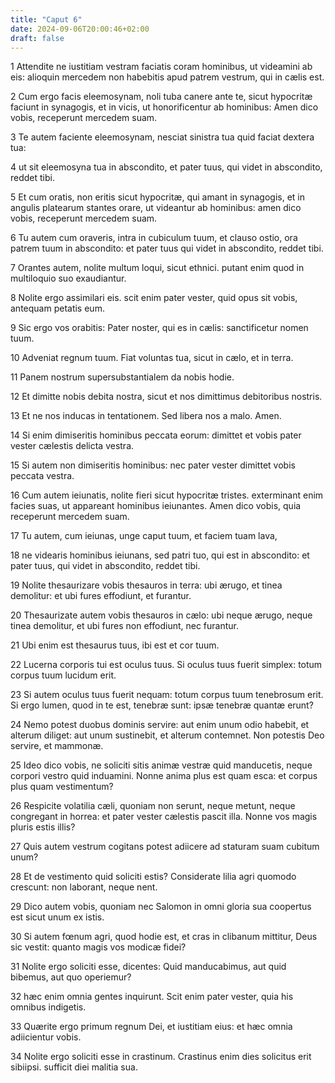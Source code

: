 ```yaml
---
title: "Caput 6"
date: 2024-09-06T20:00:46+02:00
draft: false
---
```



1 Attendite ne iustitiam vestram faciatis coram hominibus, ut videamini ab eis: alioquin mercedem non habebitis apud patrem vestrum, qui in cælis est.

2 Cum ergo facis eleemosynam, noli tuba canere ante te, sicut hypocritæ faciunt in synagogis, et in vicis, ut honorificentur ab hominibus: Amen dico vobis, receperunt mercedem suam.

3 Te autem faciente eleemosynam, nesciat sinistra tua quid faciat dextera tua:

4 ut sit eleemosyna tua in abscondito, et pater tuus, qui videt in abscondito, reddet tibi.

5 Et cum oratis, non eritis sicut hypocritæ, qui amant in synagogis, et in angulis platearum stantes orare, ut videantur ab hominibus: amen dico vobis, receperunt mercedem suam.

6 Tu autem cum oraveris, intra in cubiculum tuum, et clauso ostio, ora patrem tuum in abscondito: et pater tuus qui videt in abscondito, reddet tibi.

7 Orantes autem, nolite multum loqui, sicut ethnici. putant enim quod in multiloquio suo exaudiantur.

8 Nolite ergo assimilari eis. scit enim pater vester, quid opus sit vobis, antequam petatis eum.

9 Sic ergo vos orabitis: Pater noster, qui es in cælis: sanctificetur nomen tuum.

10 Adveniat regnum tuum. Fiat voluntas tua, sicut in cælo, et in terra.

11 Panem nostrum supersubstantialem da nobis hodie.

12 Et dimitte nobis debita nostra, sicut et nos dimittimus debitoribus nostris.

13 Et ne nos inducas in tentationem. Sed libera nos a malo. Amen.

14 Si enim dimiseritis hominibus peccata eorum: dimittet et vobis pater vester cælestis delicta vestra.

15 Si autem non dimiseritis hominibus: nec pater vester dimittet vobis peccata vestra.

16 Cum autem ieiunatis, nolite fieri sicut hypocritæ tristes. exterminant enim facies suas, ut appareant hominibus ieiunantes. Amen dico vobis, quia receperunt mercedem suam.

17 Tu autem, cum ieiunas, unge caput tuum, et faciem tuam lava,

18 ne videaris hominibus ieiunans, sed patri tuo, qui est in abscondito: et pater tuus, qui videt in abscondito, reddet tibi.

19 Nolite thesaurizare vobis thesauros in terra: ubi ærugo, et tinea demolitur: et ubi fures effodiunt, et furantur.

20 Thesaurizate autem vobis thesauros in cælo: ubi neque ærugo, neque tinea demolitur, et ubi fures non effodiunt, nec furantur.

21 Ubi enim est thesaurus tuus, ibi est et cor tuum.

22 Lucerna corporis tui est oculus tuus. Si oculus tuus fuerit simplex: totum corpus tuum lucidum erit.

23 Si autem oculus tuus fuerit nequam: totum corpus tuum tenebrosum erit. Si ergo lumen, quod in te est, tenebræ sunt: ipsæ tenebræ quantæ erunt?

24 Nemo potest duobus dominis servire: aut enim unum odio habebit, et alterum diliget: aut unum sustinebit, et alterum contemnet. Non potestis Deo servire, et mammonæ.

25 Ideo dico vobis, ne soliciti sitis animæ vestræ quid manducetis, neque corpori vestro quid induamini. Nonne anima plus est quam esca: et corpus plus quam vestimentum?

26 Respicite volatilia cæli, quoniam non serunt, neque metunt, neque congregant in horrea: et pater vester cælestis pascit illa. Nonne vos magis pluris estis illis?

27 Quis autem vestrum cogitans potest adiicere ad staturam suam cubitum unum?

28 Et de vestimento quid soliciti estis? Considerate lilia agri quomodo crescunt: non laborant, neque nent.

29 Dico autem vobis, quoniam nec Salomon in omni gloria sua coopertus est sicut unum ex istis.

30 Si autem fœnum agri, quod hodie est, et cras in clibanum mittitur, Deus sic vestit: quanto magis vos modicæ fidei?

31 Nolite ergo soliciti esse, dicentes: Quid manducabimus, aut quid bibemus, aut quo operiemur?

32 hæc enim omnia gentes inquirunt. Scit enim pater vester, quia his omnibus indigetis.

33 Quærite ergo primum regnum Dei, et iustitiam eius: et hæc omnia adiicientur vobis.

34 Nolite ergo soliciti esse in crastinum. Crastinus enim dies solicitus erit sibiipsi. sufficit diei malitia sua.

